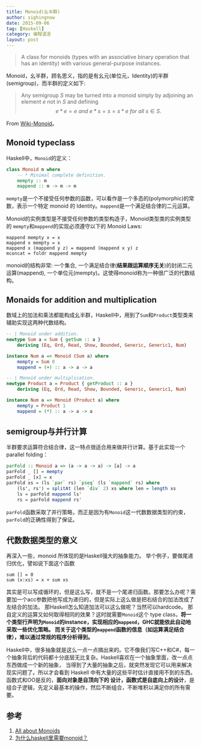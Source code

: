 ```yaml
---
title: Monoid(幺半群)
author: sighingnow
date: 2015-09-06
tag: [Haskell]
category: 编程语言
layout: post
---
```


> A class for monoids (types with an associative binary operation that has an identity) with various general-purpose instances.

Monoid，幺半群，顾名思义，指的是有幺元(单位元，Identity)的半群(semigroup)，而半群的定义如下:

> Any semigroup $S$ may be turned into a monoid simply by adjoining an element $e$ not in $S$ and defining
$$e*e = e \textit{ and } e*s = s = s*e \textit{ for all } s \in S.$$

From [Wiki-Monoid](http://en.wikipedia.org/wiki/Monoid)。

<!--more-->

Monoid typeclass
----------------

Haskell中，`Monoid`的定义：

~~~haskell
class Monoid m where
    -- * Minimal complete definition.
    mempty :: m
    mappend :: m -> m -> m
~~~

`mempty`是一个不接受任何参数的函数，可以看作是一个多态的(polymorphic)的常数，表示一个特定 monoid 的 Identity。`mappend`是一个满足结合律的二元运算。

Monoid的实例类型是不接受任何参数的类型构造子，Monoid类型类的实例类型的 `mempty`和`mappend`的实现必须遵守以下的 Monoid Laws:

    mappend mempty x = x
    mappend x mempty = x
    mappend x (mappend y z) = mappend (mappend x y) z
    mconcat = foldr mappend mempty

monoid的结构非常: 一个集合, 一个满足结合律(**结果跟运算顺序无关**)的封闭二元运算(mappend), 一个单位元(mempty)。这使得monoid称为一种很广泛的代数结构。

Monaids for addition and multiplication
--------------------------------------

数域上的加法和乘法都能构成幺半群，Haskell中，用到了`Sum`和`Product`类型类来辅助实现这两种代数结构。

~~~haskell
-- | Monoid under addition.
newtype Sum a = Sum { getSum :: a }
    deriving (Eq, Ord, Read, Show, Bounded, Generic, Generic1, Num)

instance Num a => Monoid (Sum a) where
    mempty = Sum 0
    mappend = (+) :: a -> a -> a

-- | Monoid under multiplication.
newtype Product a = Product { getProduct :: a }
    deriving (Eq, Ord, Read, Show, Bounded, Generic, Generic1, Num)

instance Num a => Monoid (Product a) where
    mempty = Product 1
    mappend = (*) :: a -> a -> a
~~~

semigroup与并行计算
-----------------

半群要求运算符合结合律，这一特点很适合用来做并行计算。基于此实现一个 parallel folding：

```haskell
parFold :: Monoid a => (a -> a -> a) -> [a] -> a
parFold _ [] = mempty
parFold _ [x] = x
parFold xs = (ls `par` rs) `pseq` (ls `mappend` rs) where
    (ls', rs') = splitAt (len `div` 2) xs where len = length xs
    ls = parFold mappend ls'
    rs = parFold mappend rs'
```

`parFold`函数采取了并行策略，而正是因为有`Monoid`这一代数数据类型的约束，`parFold`的正确性得到了保证。

代数数据类型的意义
---------------

再深入一些，monoid 所体现的是Haskell强大的抽象能力。 举个例子，要做尾递归优化，譬如说下面这个函数

    sum [] = 0
    sum (x:xs) = x + sum xs

其实是可以写成循环的，但是这么写，就不是一个尾递归函数。那要怎么办呢？需要加一个acc参数把他写成为递归的，但是实际上这么做是把右结合的加法改成了左结合的加法。
那Haskell怎么知道加法可以这么做呢？当然可以hardcode。
那自定义的运算又如何取得相同的效果？这时就需要`Monoid`这个 type class，**将一个类型行声明为`Monoid`的instance，实现相应的`mappend`，GHC就能依此自动地采取一些优化策略。
而关于这个类型的`mappend`函数的信息（如运算满足结合律），难以通过常规的程序分析得到。**

Haskell中，很多抽象就是这么一点一点搞出来的。它不像我们写C++和C#，每一个抽象背后的代码都十分底层无比复杂。Haskell喜欢在一个抽象里面，改一点点东西做成一个新的抽象，
当得到了大量的抽象之后，就突然发现它可以用来解决现实问题了。所以才会看到 Haskell 中有大量的这些平时估计直接用不到的东西。函数式和OO是反的，**面向对象是自顶向下的
设计，函数式是自底向上的设计**，是组合子逻辑，先定义最基本的操作，然后不断组合，不断堆积以满足你的所有需要。

参考
---

1. [All about Monoids](http://comonad.com/reader/wp-content/uploads/2009/07/AllAboutMonoids.pdf)
2. [为什么haskell里需要monoid？](http://www.zhihu.com/question/25406710/answer/30688149)
